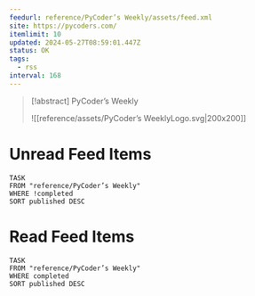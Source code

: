```yaml
---
feedurl: reference/PyCoder’s Weekly/assets/feed.xml
site: https://pycoders.com/
itemlimit: 10
updated: 2024-05-27T08:59:01.447Z
status: OK
tags:
  - rss
interval: 168
---
```


> [!abstract] PyCoder’s Weekly
> 
>
> ![[reference/assets/PyCoder’s WeeklyLogo.svg|200x200]]
# Unread Feed Items
~~~dataview
TASK
FROM "reference/PyCoder’s Weekly"
WHERE !completed
SORT published DESC
~~~

# Read Feed Items
~~~dataview
TASK
FROM "reference/PyCoder’s Weekly"
WHERE completed
SORT published DESC
~~~

